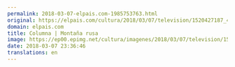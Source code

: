 ```yaml
---
permalink: 2018-03-07-elpais.com-1985753763.html
original: https://elpais.com/cultura/2018/03/07/television/1520427187_471369.html#?ref=rss&format=simple&link=link
domain: elpais.com
title: Columna | Montaña rusa
image: https://ep00.epimg.net/cultura/imagenes/2018/03/07/television/1520427187_471369_1520439818_rrss_normal.jpg
date: 2018-03-07 23:36:46
translations: en
---
```


